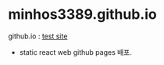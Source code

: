 # minhos3389.github.io 
github.io :  [test site](https://minhos3389.github.io)
- static react web github pages 배포.
